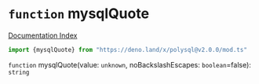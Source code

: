 # `function` mysqlQuote

[Documentation Index](../README.md)

```ts
import {mysqlQuote} from "https://deno.land/x/polysql@v2.0.0/mod.ts"
```

`function` mysqlQuote(value: `unknown`, noBackslashEscapes: `boolean`=false): `string`

